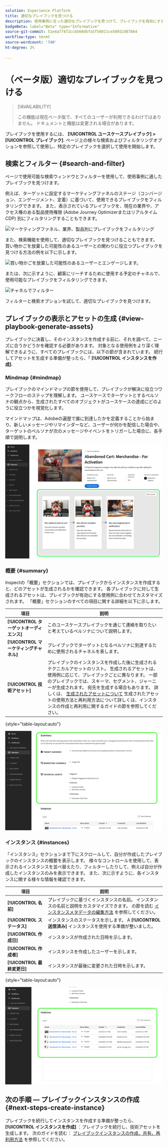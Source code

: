 ```yaml
---
solution: Experience Platform
title: 適切なプレイブックを見つける
description: 使用事例に合った適切なプレイブックを見つけて、プレイブックを有効にする方法を学びます。
badgeBeta: label="Beta" type="Informative"
source-git-commit: 51e4a77472ccb560dbfa5f56011ce50932d87b64
workflow-type: tm+mt
source-wordcount: '740'
ht-degree: 3%

---
```



# （ベータ版）適切なプレイブックを見つける

>[!AVAILABILITY]
>
>この機能は現在ベータ版で、すべてのユーザーが利用できるわけではありません。 ドキュメントと機能は変更される場合があります。

プレイブックを使用するには、 **[!UICONTROL ユースケースプレイブック] > [!UICONTROL プレイブック]**. ページ上の様々な検索およびフィルタリングオプションを参照して使用し、特定のプレイブックを選択して使用を開始します。

## 検索とフィルター {#search-and-filter}

ページで使用可能な検索ウィンドウとフィルターを使用して、使用事例に適したプレイブックを見つけます。

例えば、ターゲットに設定するマーケティングファネルのステージ（コンバージョン、エンゲージメント、定着）に基づいて、使用できるプレイブックをフィルタリングできます。 また、表示されているプレイブックを、現在の業界や、アクセス権のある製品使用権限 (Adobe Journey Optimizerまたはリアルタイム CDP) 別にフィルタリングすることもできます。

![マーケティングファネル、業界、製品別にプレイブックをフィルタリング](/help/use-case-playbooks/assets/playbooks/ui-guide/filter-by-funnel-industry-product.gif)

また、検索機能を使用して、適切なプレイブックを見つけることもできます。 買い物かごを放棄した可能性のあるユーザーとの関わりに役立つプレイブックを見つける方法の例を以下に示します。

![買い物かごを放棄した可能性のあるユーザーとエンゲージします。](/help/use-case-playbooks/assets/playbooks/ui-guide/engage-abandoned-cart.gif)

または、次に示すように、顧客にリーチするために使用する予定のチャネルで、使用可能なプレイブックをフィルタリングできます。

![チャネルでフィルター](/help/use-case-playbooks/assets/playbooks/ui-guide/channel-select-filter.gif)

フィルターと検索オプションを試して、適切なプレイブックを見つけます。

## プレイブックの表示とアセットの生成 {#view-playbook-generate-assets}

プレイブックに決着し、そのインスタンスを作成する前に、それを調べて、ニーズに合うかどうかを確認する必要があります。 対象となる使用例をより深く理解できるように、すべてのプレイブックには、以下の節が含まれています。 続行してアセットを生成する準備が整ったら、「 **[!UICONTROL インスタンスを作成]**.

### Mindmap {#mindmap}

プレイブックのマインドマップの節を使用して、プレイブックが解決に役立つワークフローのステップを理解します。 ユースケースでターゲットとするペルソナの観点から、生成されたすべてのオブジェクトがユースケースの達成にどのように役立つかを視覚化します。

マインドマップは、Adobeの遍歴で誰に到達したかを定義することから始まり、新しいメッセージやリマインダーなど、ユーザーが何かを配信した場合や、ターゲットのペルソナが次のメッセージやイベントをトリガーした場合に、各手順で説明します。

![プレイブックのマインドマップが強調表示されました。](/help/use-case-playbooks/assets/playbooks/ui-guide/playbook-mindmap.png)


### 概要 {#summary}

Inspectの「概要」セクションでは、プレイブックからインスタンスを作成すると、どのアセットが生成されるかを確認できます。 各プレイブックに対して生成されるアセットは、プレイブックが有効にする使用例に合わせてカスタマイズされます。 「概要」セクションのすべての項目に関する詳細を以下に示します。

| 項目 | 説明 |
---------|----------|
| **[!UICONTROL ターゲットオーディエンス]** | このユースケースプレイブックを通じて連絡を取りたいと考えているペルソナについて説明します。 |
| **[!UICONTROL マーケティングチャネル]** | プレイブックでターゲットとなるペルソナに到達するために使用されるチャネルを表します。 |
| **[!UICONTROL 技術アセット]** | プレイブックのインスタンスを作成した後に生成されるテクニカルアセットのリスト。 生成されるアセットは、使用例に応じて、プレイブックごとに異なります。 一部のプレイブックでは、スキーマ、セグメント、ジャーニーが生成されます。 宛先を生成する場合もあります。 詳しくは、 [生成されたアセットについて](/help/use-case-playbooks/playbooks/create-share-reuse.md#understand-assets) 生成されたアセットの使用方法と再利用方法について詳しくは、インスタンスの作成と再利用に関するガイドの節を参照してください。 |

{style="table-layout:auto"}

![プレイブックの概要が強調表示されました](/help/use-case-playbooks/assets/playbooks/ui-guide/playbook-summary.png)

### インスタンス {#instances}

「インスタンス」セクションまで下にスクロールして、自分が作成したプレイブックのインスタンスの概要を表示します。 様々なコントロールを使用して、表示されるインスタンスを並べ替えたり、フィルターしたりして、例えば自分が作成したインスタンスのみを表示できます。 また、次に示すように、各インスタンスに関する様々な情報を確認できます。

| 項目 | 説明 |
|---------|----------|
| **[!UICONTROL 名前]** | プレイブックに基づくインスタンスの名前。 インスタンスの名前と説明をカスタマイズできます。 の節を読む [インスタンスメタデータの編集方法](/help/use-case-playbooks/playbooks/create-share-reuse.md#edit-instance-metadata) を参照してください。 |
| **[!UICONTROL ステータス]** | インスタンスのステータスを示します。 A **[!UICONTROL 送信済み]** インスタンスを使用する準備が整いました。 |
| **[!UICONTROL 作成日]** | インスタンスが作成された日時を示します。 |
| **[!UICONTROL 作成者]** | インスタンスを作成したユーザーを示します。 |
| **[!UICONTROL 最終変更日]** | インスタンスが最後に変更された日時を示します。 |

{style="table-layout:auto"}

![プレイブックインスタンスが強調表示されました。](/help/use-case-playbooks/assets/playbooks/ui-guide/playbook-instances.png)

## 次の手順 — プレイブックインスタンスの作成 {#next-steps-create-instance}

プレイブックを続行してインスタンスを作成する準備が整ったら、 **[!UICONTROL インスタンスを作成]** ：プレイブックを続行し、技術アセットを生成します。 次のガイドを読む： [プレイブックインスタンスの作成、共有、再利用方法](/help/use-case-playbooks/playbooks/create-share-reuse.md) を参照してください。